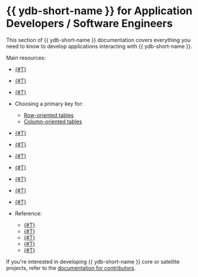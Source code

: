 # {{ ydb-short-name }} for Application Developers / Software Engineers

This section of {{ ydb-short-name }} documentation covers everything you need to know to develop applications interacting with {{ ydb-short-name }}.

Main resources:

- [{#T}](getting-started.md)
- [{#T}](example-app/index.md)
- [{#T}](yql-tutorial/index.md)
- Choosing a primary key for:

  - [Row-oriented tables](primary-key/row-oriented.md)
  - [Column-oriented tables](primary-key/column-oriented.md)

- [{#T}](secondary-indexes.md)
- [{#T}](batch-upload.md)
- [{#T}](paging.md)
- [{#T}](timeouts.md)
- [{#T}](system-views.md)
- [{#T}](cdc.md)
- [{#T}](custom-attributes.md)
- Reference:

  - [{#T}](../yql/reference/index.md)
  - [{#T}](../reference/ydb-sdk/index.md)
  - [{#T}](../reference/ydb-cli/index.md)
  - [{#T}](../postgresql/intro.md)
  - [{#T}](../reference/kafka-api/index.md)

If you're interested in developing {{ ydb-short-name }} core or satellite projects, refer to the [documentation for contributors](../contributor/index.md).